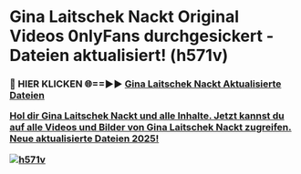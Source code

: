 # Gina Laitschek Nackt Original Videos 0nlyFans durchgesickert - Dateien aktualisiert! (h571v)

<h3>🔴 HIER KLICKEN 🌐==►► <a href="https://tinyurl.com/h6vf6nb8" rel="nofollow">Gina Laitschek Nackt Aktualisierte Dateien

Hol dir Gina Laitschek Nackt und alle Inhalte. Jetzt kannst du auf alle Videos und Bilder von Gina Laitschek Nackt zugreifen. Neue aktualisierte Dateien 2025!

[![h571v](https://i.imgur.com/sD4kR3V.gif)](https://tinyurl.com/h6vf6nb8)
